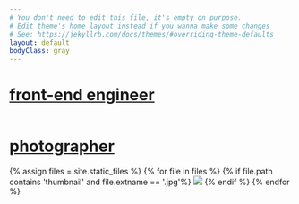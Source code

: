 ```yaml
---
# You don't need to edit this file, it's empty on purpose.
# Edit theme's home layout instead if you wanna make some changes
# See: https://jekyllrb.com/docs/themes/#overriding-theme-defaults
layout: default
bodyClass: gray
---
```

<div class="overlay"></div>
<div class="homepage">
    <a href="/frontend/" class="section">
        <h1 id="engineer-header">front-end engineer</h1>
        <pre><code class="javascript"></code></pre>
    </a>
    <a href="/photographer/" class="section">
        <h1 id="photographer-header">photographer</h1>
        <div id="JustifiedGallery" class="gallery"></div>
    </a>
</div>
<div id="originals">
{% assign files = site.static_files %}
    {% for file in files %}
        {% if file.path contains 'thumbnail' and file.extname == '.jpg'%}
            <a href="{{file.path}}"><img src="{{file.path}}" class="thumbnail" /></a>
        {% endif %}
    {% endfor %}
</div>
<link rel="stylesheet" href="/css/tomorrow.css">
<script type="text/javascript" src="/js/highlight.pack.js"></script>
<script type="text/javascript" src="/js/slideshow.js"></script>
<script language="JavaScript">

    var showImageCode =
"var images = getNextImages();\n\
 \n\
_.foreach(images, function (image) {\n\
  image.show();\n\
});";

    var showEngineerTextCode = "\n\n\ndisplayText('front-end engineer');"

    var showPhotographerTextCode = "\n\ndisplayText('photographer');";


$(window).load(function() {
    var isMobile = $(window).width() < 768;
    var headerHeight = 125;

    addCode($('code'), showImageCode, fadeInImages);

    randomize($("#originals"));

    slideshow.setupGallery({
        margin: 2,
        maxThumbnailHeight: isMobile ? 100 : 200,
        calcGalleryMaxHeight: function(){
            return isMobile ? 
                    ($(window).height() - headerHeight)/2 : 
                    $(window).height() - headerHeight
        }
    });
});

function randomize(parent) {
    var divs = parent.children();
    while (divs.length) {
        parent.append(divs.splice(Math.floor(Math.random() * divs.length), 1)[0]);
    }
}

function fadeInImages() {
    var images = $('.gallery a');
    var cursor = $('<span>').text('|');
    var i = 0;
    var imageInterval = setInterval(function () {
        $(images.get(i)).css('opacity', 1);
        i++;
        if (i >= images.length) {
            clearInterval(imageInterval);
            addCode($('code'), showEngineerTextCode, showTextEngineer);
        }
    }, 400);
}


function addCode(container, code, onComplete) {
    var prevCode = container.text().slice(0, -1);
    typeCode(container, prevCode + code, prevCode.length, onComplete);
}

function typeCode(container, code, i, onComplete) {

    container.html(code.substring(0, i));

    if (i <= code.length) {
        var waitTime = code.charAt(i) === ' '? 100:  40;
        container.append('|');
        setTimeout(function() {
            typeCode(container, code, i+1, onComplete);
        }, waitTime);
    } else {
        container.append('<span class="typed-cursor">|</span>');
        onComplete();
    }
    hljs.highlightBlock(container.get(0));
}

function showTextEngineer() {
    $('#engineer-header').addClass('show');
    $('code').addClass('dim');
    setTimeout(function() {
        addCode($('code'), showPhotographerTextCode, showTextPhotographer);
    }, 1000);
}
function showTextPhotographer() {
    $('#photographer-header').addClass('show');
    $('.gallery').addClass('dim show-all-images');
}
</script>
